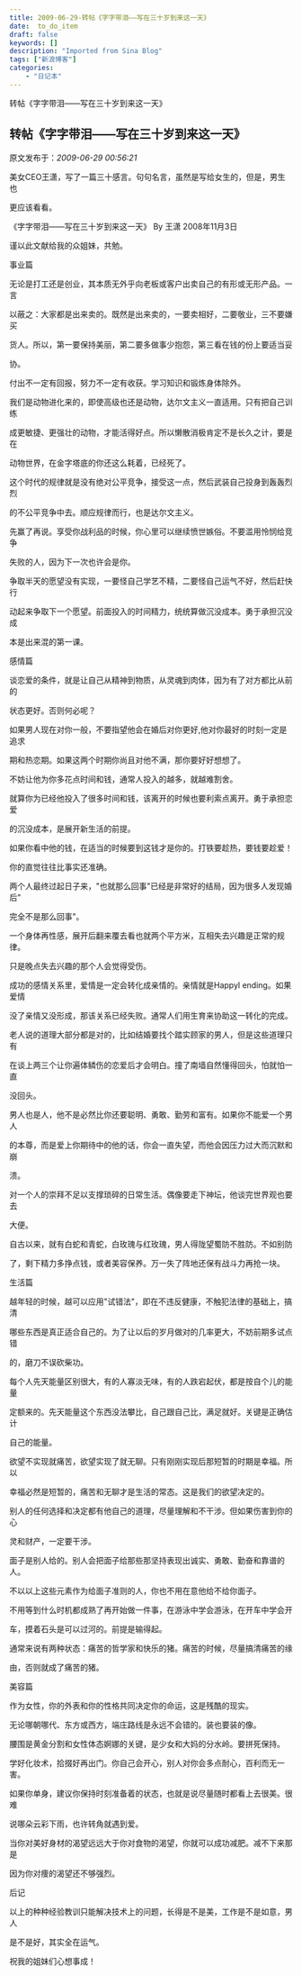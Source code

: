 ```yaml
---
title: 2009-06-29-转帖《字字带泪——写在三十岁到来这一天》
date:  to_do_item
draft: false
keywords: []
description: "Imported from Sina Blog"
tags: ["新浪博客"]
categories: 
    - "日记本"
---
```

转帖《字字带泪——写在三十岁到来这一天》
## 转帖《字字带泪——写在三十岁到来这一天》

 原文发布于：*2009-06-29 00:56:21*

美女CEO王潇，写了一篇三十感言。句句名言，虽然是写给女生的，但是，男生也

更应该看看。

《字字带泪——写在三十岁到来这一天》 By 王潇 2008年11月3日

谨以此文献给我的众姐妹，共勉。

事业篇

无论是打工还是创业，其本质无外乎向老板或客户出卖自己的有形或无形产品。一言

以蔽之：大家都是出来卖的。既然是出来卖的，一要卖相好，二要敬业，三不要嫌买

货人。所以，第一要保持美丽，第二要多做事少抱怨，第三看在钱的份上要适当妥

协。

付出不一定有回报，努力不一定有收获。学习知识和锻炼身体除外。

我们是动物进化来的，即使高级也还是动物，达尔文主义一直适用。只有把自己训练

成更敏捷、更强壮的动物，才能活得好点。所以懒散消极肯定不是长久之计，要是在

动物世界，在金字塔底的你还这么耗着，已经死了。

这个时代的规律就是没有绝对公平竞争，接受这一点，然后武装自己投身到轰轰烈烈

的不公平竞争中去。顺应规律而行，也是达尔文主义。

先赢了再说。享受你战利品的时候，你心里可以继续愤世嫉俗。不要滥用怜悯给竞争

失败的人，因为下一次也许会是你。

争取半天的愿望没有实现，一要怪自己学艺不精，二要怪自己运气不好，然后赶快行

动起来争取下一个愿望。前面投入的时间精力，统统算做沉没成本。勇于承担沉没成

本是出来混的第一课。

感情篇

谈恋爱的条件，就是让自己从精神到物质，从灵魂到肉体，因为有了对方都比从前的

状态更好。否则何必呢？

如果男人现在对你一般，不要指望他会在婚后对你更好,他对你最好的时刻一定是追求

期和热恋期。如果这两个时期你尚且对他不满，那你要好好想想了。

不妨让他为你多花点时间和钱，通常人投入的越多，就越难割舍。

就算你为已经他投入了很多时间和钱，该离开的时候也要利索点离开。勇于承担恋爱

的沉没成本，是展开新生活的前提。

如果你看中他的钱，在适当的时候要到这钱才是你的。打铁要趁热，要钱要趁爱！

你的直觉往往比事实还准确。

两个人最终过起日子来，"也就那么回事"已经是非常好的结局，因为很多人发现婚后"

完全不是那么回事"。

一个身体再性感，展开后翻来覆去看也就两个平方米，互相失去兴趣是正常的规律。

只是晚点失去兴趣的那个人会觉得受伤。

成功的感情关系里，爱情是一定会转化成亲情的。亲情就是Happyl ending。如果爱情

没了亲情又没形成，那该关系已经失败。通常人们用生育来协助这一转化的完成。

老人说的道理大部分都是对的，比如结婚要找个踏实顾家的男人，但是这些道理只有

在谈上两三个让你遍体鳞伤的恋爱后才会明白。撞了南墙自然懂得回头，怕就怕一直

没回头。

男人也是人，他不是必然比你还要聪明、勇敢、勤劳和富有。如果你不能爱一个男人

的本尊，而是爱上你期待中的他的话，你会一直失望，而他会因压力过大而沉默和崩

溃。

对一个人的崇拜不足以支撑琐碎的日常生活。偶像要走下神坛，他谈完世界观也要去

大便。

自古以来，就有白蛇和青蛇，白玫瑰与红玫瑰，男人得陇望蜀防不胜防。不如别防

了，剩下精力多挣点钱，或者美容保养。万一失了阵地还保有战斗力再抢一块。

生活篇

越年轻的时候，越可以应用"试错法"，即在不违反健康，不触犯法律的基础上，搞清

哪些东西是真正适合自己的。为了让以后的岁月做对的几率更大，不妨前期多试点错

的，磨刀不误砍柴功。

每个人先天能量区别很大，有的人寡淡无味，有的人跌宕起伏，都是按自个儿的能量

定额来的。先天能量这个东西没法攀比，自己跟自己比，满足就好。关键是正确估计

自己的能量。

欲望不实现就痛苦，欲望实现了就无聊。只有刚刚实现后那短暂的时期是幸福。所以

幸福必然是短暂的，痛苦和无聊才是生活的常态。这是我们的欲望决定的。

别人的任何选择和决定都有他自己的道理，尽量理解和不干涉。但如果伤害到你的心

灵和财产，一定要干涉。

面子是别人给的。别人会把面子给那些那坚持表现出诚实、勇敢、勤奋和靠谱的人。

不以以上这些元素作为给面子准则的人，你也不用在意他给不给你面子。

不用等到什么时机都成熟了再开始做一件事，在游泳中学会游泳，在开车中学会开

车，摸着石头是可以过河的。前提是输得起。

通常来说有两种状态：痛苦的哲学家和快乐的猪。痛苦的时候，尽量搞清痛苦的缘

由，否则就成了痛苦的猪。

美容篇

作为女性，你的外表和你的性格共同决定你的命运，这是残酷的现实。

无论哪朝哪代、东方或西方，端庄路线是永远不会错的。装也要装的像。

腰围是黄金分割和女性体态婀娜的关键，是少女和大妈的分水岭。要拼死保持。

学好化妆术，拾掇好再出门。你自己会开心，别人对你会多点耐心，百利而无一害。

如果你单身，建议你保持时刻准备着的状态，也就是说尽量随时都看上去很美。很难

说哪朵云彩下雨，也许转角就遇到爱。

当你对美好身材的渴望远远大于你对食物的渴望，你就可以成功减肥。减不下来那是

因为你对痩的渴望还不够强烈。

后记

以上的种种经验教训只能解决技术上的问题，长得是不是美，工作是不是如意，男人

是不是好，其实全在运气。

祝我的姐妹们心想事成！


